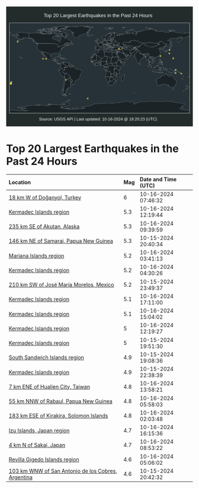 ![Map](./map.png)

# Top 20 Largest Earthquakes in the Past 24 Hours

| Location | Mag | Date and Time (UTC) |
|:---|:---|:---|
| [18 km W of Doğanyol, Turkey](https://earthquake.usgs.gov/earthquakes/eventpage/us6000nyzk) | 6 | 10-16-2024 07:46:32 |
| [Kermadec Islands region](https://earthquake.usgs.gov/earthquakes/eventpage/us6000nz1u) | 5.3 | 10-16-2024 12:19:44 |
| [235 km SE of Akutan, Alaska](https://earthquake.usgs.gov/earthquakes/eventpage/us6000nz0p) | 5.3 | 10-16-2024 09:39:59 |
| [146 km NE of Samarai, Papua New Guinea](https://earthquake.usgs.gov/earthquakes/eventpage/us6000nywy) | 5.3 | 10-15-2024 20:40:34 |
| [Mariana Islands region](https://earthquake.usgs.gov/earthquakes/eventpage/us6000nyyl) | 5.2 | 10-16-2024 03:41:13 |
| [Kermadec Islands region](https://earthquake.usgs.gov/earthquakes/eventpage/us6000nyys) | 5.2 | 10-16-2024 04:30:26 |
| [210 km SW of José María Morelos, Mexico](https://earthquake.usgs.gov/earthquakes/eventpage/us6000nyxu) | 5.2 | 10-15-2024 23:49:37 |
| [Kermadec Islands region](https://earthquake.usgs.gov/earthquakes/eventpage/us6000nz4x) | 5.1 | 10-16-2024 17:11:00 |
| [Kermadec Islands region](https://earthquake.usgs.gov/earthquakes/eventpage/us6000nz35) | 5.1 | 10-16-2024 15:04:02 |
| [Kermadec Islands region](https://earthquake.usgs.gov/earthquakes/eventpage/us6000nz1f) | 5 | 10-16-2024 12:19:27 |
| [Kermadec Islands region](https://earthquake.usgs.gov/earthquakes/eventpage/us6000nywq) | 5 | 10-15-2024 19:51:30 |
| [South Sandwich Islands region](https://earthquake.usgs.gov/earthquakes/eventpage/us6000nywb) | 4.9 | 10-15-2024 19:08:36 |
| [Kermadec Islands region](https://earthquake.usgs.gov/earthquakes/eventpage/us6000nyxh) | 4.9 | 10-15-2024 22:38:39 |
| [7 km ENE of Hualien City, Taiwan](https://earthquake.usgs.gov/earthquakes/eventpage/us6000nz1z) | 4.8 | 10-16-2024 13:58:21 |
| [55 km NNW of Rabaul, Papua New Guinea](https://earthquake.usgs.gov/earthquakes/eventpage/us6000nyz9) | 4.8 | 10-16-2024 05:58:03 |
| [183 km ESE of Kirakira, Solomon Islands](https://earthquake.usgs.gov/earthquakes/eventpage/us6000nyy3) | 4.8 | 10-16-2024 02:03:48 |
| [Izu Islands, Japan region](https://earthquake.usgs.gov/earthquakes/eventpage/us6000nz4a) | 4.7 | 10-16-2024 16:15:36 |
| [4 km N of Sakai, Japan](https://earthquake.usgs.gov/earthquakes/eventpage/us6000nyzs) | 4.7 | 10-16-2024 08:53:22 |
| [Revilla Gigedo Islands region](https://earthquake.usgs.gov/earthquakes/eventpage/us6000nyyx) | 4.6 | 10-16-2024 05:06:02 |
| [103 km WNW of San Antonio de los Cobres, Argentina](https://earthquake.usgs.gov/earthquakes/eventpage/us6000nywx) | 4.6 | 10-15-2024 20:42:32 |
